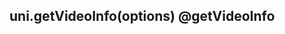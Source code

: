 ## uni.getVideoInfo(options) @getVideoInfo

<!-- UTSAPIJSON.getVideoInfo.description -->

<!-- UTSAPIJSON.getVideoInfo.compatibility -->

<!-- UTSAPIJSON.getVideoInfo.param -->

<!-- UTSAPIJSON.getVideoInfo.returnValue -->

<!-- UTSAPIJSON.getVideoInfo.tutorial -->

<!-- UTSAPIJSON.getVideoInfo.example -->

<!-- UTSAPIJSON.general_type.name -->

<!-- UTSAPIJSON.general_type.param -->
